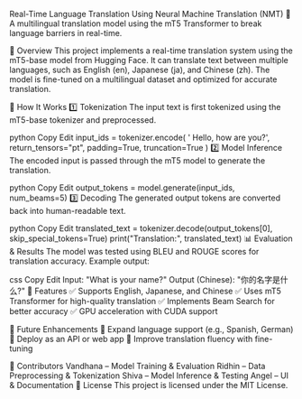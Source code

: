 Real-Time Language Translation Using Neural Machine Translation (NMT)
🚀 A multilingual translation model using the mT5 Transformer to break language barriers in real-time.

📌 Overview
This project implements a real-time translation system using the mT5-base model from Hugging Face. It can translate text between multiple languages, such as English (en), Japanese (ja), and Chinese (zh). The model is fine-tuned on a multilingual dataset and optimized for accurate translation.


🚀 How It Works
1️⃣ Tokenization
The input text is first tokenized using the mT5-base tokenizer and preprocessed.

python
Copy
Edit
input_ids = tokenizer.encode(
    '<zh> Hello, how are you?', return_tensors="pt", padding=True, truncation=True
)
2️⃣ Model Inference
The encoded input is passed through the mT5 model to generate the translation.

python
Copy
Edit
output_tokens = model.generate(input_ids, num_beams=5)
3️⃣ Decoding
The generated output tokens are converted back into human-readable text.

python
Copy
Edit
translated_text = tokenizer.decode(output_tokens[0], skip_special_tokens=True)
print("Translation:", translated_text)
📊 Evaluation & Results
The model was tested using BLEU and ROUGE scores for translation accuracy.
Example output:

css
Copy
Edit
Input: "What is your name?"
Output (Chinese): "你的名字是什么?"
📌 Features
✅ Supports English, Japanese, and Chinese
✅ Uses mT5 Transformer for high-quality translation
✅ Implements Beam Search for better accuracy
✅ GPU acceleration with CUDA support

📌 Future Enhancements
🔹 Expand language support (e.g., Spanish, German)
🔹 Deploy as an API or web app
🔹 Improve translation fluency with fine-tuning

📝 Contributors
Vandhana – Model Training & Evaluation
Ridhin – Data Preprocessing & Tokenization
Shiva – Model Inference & Testing
Angel – UI & Documentation
📜 License
This project is licensed under the MIT License.
